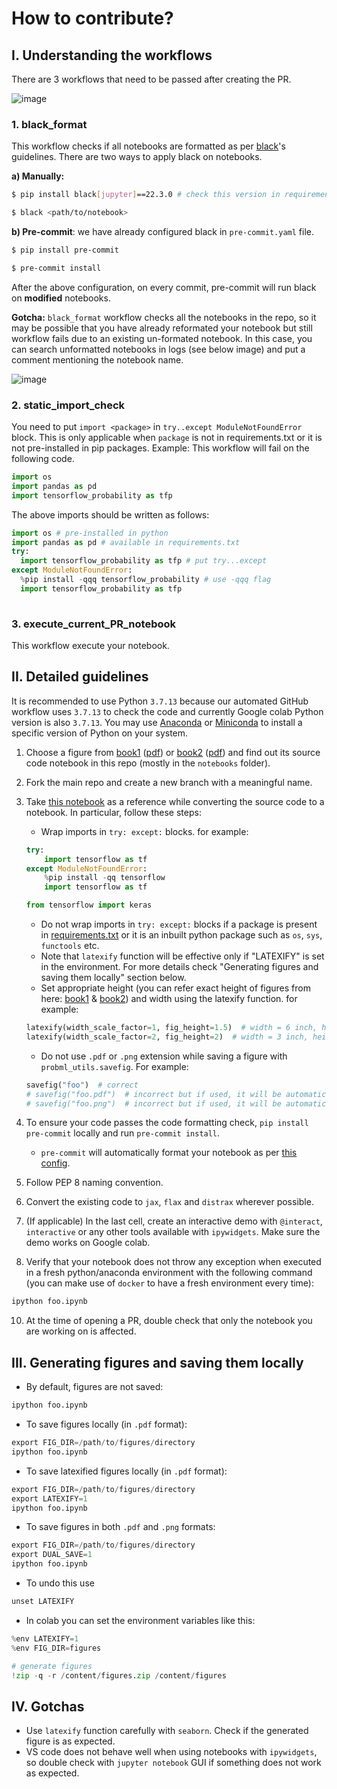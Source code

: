 # How to contribute?

## I. Understanding the workflows
There are 3 workflows that need to be passed after creating the PR.

![image](https://user-images.githubusercontent.com/59387624/178658825-4f4ed292-733d-41b1-9f9a-775160befea3.png)
### 1. black_format
This workflow checks if all notebooks are formatted as per [black](https://black.readthedocs.io/en/stable/)'s guidelines. There are two ways to apply black on notebooks.

**a) Manually:**
```sh
$ pip install black[jupyter]==22.3.0 # check this version in requirements-dev.txt
```
```sh
$ black <path/to/notebook>
```
**b) Pre-commit**: we have already configured black in `pre-commit.yaml` file.
```sh
$ pip install pre-commit
```
```sh
$ pre-commit install
```
After the above configuration, on every commit, pre-commit will run black on **modified** notebooks.

**Gotcha:** `black_format` workflow checks all the notebooks in the repo, so it may be possible that you have already reformated your notebook but still workflow fails due to an existing un-formated notebook. In this case, you can search unformatted notebooks in logs (see below image) and put a comment mentioning the notebook name.

![image](https://user-images.githubusercontent.com/59387624/178660753-4dc38535-e015-4b6b-a425-1298917f7612.png)

### 2. static_import_check
You need to put `import <package>` in `try..except ModuleNotFoundError` block. This is only applicable when `package` is not in requirements.txt or it is not pre-installed in pip packages.
Example: 
This workflow will fail on the following code.
```py
import os
import pandas as pd
import tensorflow_probability as tfp
```
The above imports should be written as follows: 
```py
import os # pre-installed in python
import pandas as pd # available in requirements.txt
try:
  import tensorflow_probability as tfp # put try...except
except ModuleNotFoundError:
  %pip install -qqq tensorflow_probability # use -qqq flag
  import tensorflow_probability as tfp
  
```
### 3. execute_current_PR_notebook
This workflow execute your notebook.

## II. Detailed guidelines

It is recommended to use Python `3.7.13` because our automated GitHub workflow uses `3.7.13` to check the code and currently Google colab Python version is also `3.7.13`. You may use [Anaconda](https://www.anaconda.com/) or [Miniconda](https://docs.conda.io/en/latest/miniconda.html) to install a specific version of Python on your system.

1. Choose a figure from [book1](https://probml.github.io/pml-book/book1.html) ([pdf](https://github.com/probml/pml-book/releases/latest/download/book1.pdf)) or [book2](https://probml.github.io/pml-book/book2.html) ([pdf](https://github.com/probml/pml2-book/releases/latest/download/pml2.pdf)) and find out its source code notebook in this repo (mostly in the `notebooks` folder).
2. Fork the main repo and create a new branch with a meaningful name.
3. Take [this notebook](https://github.com/probml/pyprobml/blob/master/notebooks/book1/02/discrete_prob_dist_plot.ipynb) as a reference while converting the source code to a notebook. In particular, follow these steps:
    * Wrap imports in `try: except:` blocks. for example:
    ```python
    try:
        import tensorflow as tf
    except ModuleNotFoundError:
        %pip install -qq tensorflow
        import tensorflow as tf

    from tensorflow import keras
    ```

    * Do not wrap imports in `try: except:` blocks if a package is present in [requirements.txt](requirements.txt) or it is an inbuilt python package such as `os`, `sys`, `functools` etc.
    * Note that `latexify` function will be effective only if "LATEXIFY" is set in the environment. For more details check "Generating figures and saving them locally" section below.
    * Set appropriate height (you can refer exact height of figures from here: [book1](https://github.com/probml/pyprobml/blob/master/internal/fig_height/fig_height_book1.md) & [book2](https://github.com/probml/pyprobml/blob/master/internal/fig_height/fig_height_book2.md))  and width using the latexify function. for example: 
    ```py
    latexify(width_scale_factor=1, fig_height=1.5)  # width = 6 inch, height = 1.5 inch
    latexify(width_scale_factor=2, fig_height=2)  # width = 3 inch, height = 2 inch
    ```
    * Do not use `.pdf` or `.png` extension while saving a figure with `probml_utils.savefig`. For example:
    ```py
    savefig("foo")  # correct
    # savefig("foo.pdf")  # incorrect but if used, it will be automatically converted based on LATEXIFY or other flags.
    # savefig("foo.png")  # incorrect but if used, it will be automatically converted based on LATEXIFY or other flags.
    ```

4. To ensure your code passes the code formatting check, `pip install pre-commit` locally and run `pre-commit install`.
    * `pre-commit` will automatically format your notebook as per [this config](https://github.com/probml/pyprobml/blob/master/.pre-commit-config.yaml).
6. Follow PEP 8 naming convention.
7. Convert the existing code to `jax`, `flax` and `distrax` wherever possible.
8. (If applicable) In the last cell, create an interactive demo with `@interact`, `interactive` or any other tools available with `ipywidgets`. Make sure the demo works on Google colab.
9. Verify that your notebook does not throw any exception when executed in a fresh python/anaconda environment with the following command (you can make use of `docker` to have a fresh environment every time):

```bash
ipython foo.ipynb
```
10. At the time of opening a PR, double check that only the notebook you are working on is affected.

## III. Generating figures and saving them locally
* By default, figures are not saved:
```py
ipython foo.ipynb
```
* To save figures locally (in `.pdf` format):
```py
export FIG_DIR=/path/to/figures/directory
ipython foo.ipynb
```
* To save latexified figures locally (in `.pdf` format):
```py
export FIG_DIR=/path/to/figures/directory
export LATEXIFY=1
ipython foo.ipynb
```
* To save figures in both `.pdf` and `.png` formats:
```py
export FIG_DIR=/path/to/figures/directory
export DUAL_SAVE=1
ipython foo.ipynb
```
* To undo this use
```py
unset LATEXIFY
```
* In colab you can set the environment variables like this:
```py
%env LATEXIFY=1
%env FIG_DIR=figures

# generate figures
!zip -q -r /content/figures.zip /content/figures
```

## IV. Gotchas

* Use `latexify` function carefully with `seaborn`. Check if the generated figure is as expected.
* VS code does not behave well when using notebooks with `ipywidgets`, so double check with `jupyter notebook` GUI if something does not work as expected.
